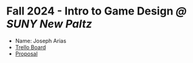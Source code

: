 # Fall 2024 - Intro to Game Design _@ SUNY New Paltz_
* Name: Joseph Arias
* [Trello Board](https://trello.com/b/gxn5B77P/game-design-final)
* [Proposal]()
